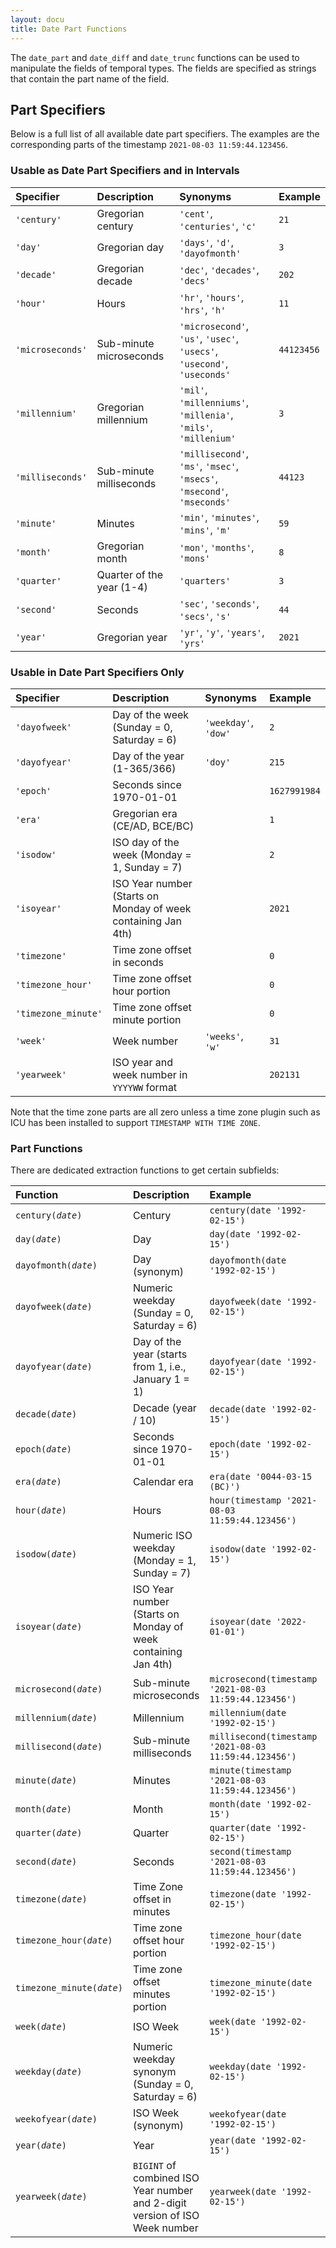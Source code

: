 ```yaml
---
layout: docu
title: Date Part Functions
---
```


The `date_part` and `date_diff` and `date_trunc` functions can be used to manipulate the fields of temporal types.
The fields are specified as strings that contain the part name of the field.

## Part Specifiers

Below is a full list of all available date part specifiers.
The examples are the corresponding parts of the timestamp `2021-08-03 11:59:44.123456`.

### Usable as Date Part Specifiers and in Intervals

| Specifier | Description | Synonyms | Example |
|:--|:--|:---|:-|
| `'century'` | Gregorian century | `'cent'`, `'centuries'`, `'c'` | `21` |
| `'day'` | Gregorian day | `'days'`, `'d'`, `'dayofmonth'` | `3` |
| `'decade'` | Gregorian decade | `'dec'`, `'decades'`, `'decs'` | `202` |
| `'hour'` | Hours | `'hr'`, `'hours'`, `'hrs'`, `'h'` | `11` |
| `'microseconds'` | Sub-minute microseconds | `'microsecond'`, `'us'`, `'usec'`, `'usecs'`, `'usecond'`, `'useconds'` | `44123456` |
| `'millennium'` | Gregorian millennium | `'mil'`, `'millenniums'`, `'millenia'`, `'mils'`, `'millenium'` | `3` |
| `'milliseconds'` | Sub-minute milliseconds | `'millisecond'`, `'ms'`, `'msec'`, `'msecs'`, `'msecond'`, `'mseconds'` | `44123` |
| `'minute'` | Minutes | `'min'`, `'minutes'`, `'mins'`, `'m'` | `59` |
| `'month'` | Gregorian month | `'mon'`, `'months'`, `'mons'` | `8` |
| `'quarter'` | Quarter of the year (1-4) | `'quarters'` | `3` |
| `'second'` | Seconds | `'sec'`, `'seconds'`, `'secs'`, `'s'` | `44` |
| `'year'` | Gregorian year | `'yr'`, `'y'`, `'years'`, `'yrs'` | `2021` |

### Usable in Date Part Specifiers Only

| Specifier | Description | Synonyms | Example |
|:--|:--|:---|:-|
| `'dayofweek'` | Day of the week (Sunday = 0, Saturday = 6) | `'weekday'`, `'dow'` | `2` |
| `'dayofyear'` | Day of the year (1-365/366) | `'doy'` | `215` |
| `'epoch'` | Seconds since 1970-01-01 | | `1627991984` |
| `'era'` | Gregorian era (CE/AD, BCE/BC) | | `1` |
| `'isodow'` | ISO day of the week (Monday = 1, Sunday = 7) | | `2` |
| `'isoyear'` | ISO Year number (Starts on Monday of week containing Jan 4th) | | `2021` |
| `'timezone'` | Time zone offset in seconds | | `0` |
| `'timezone_hour'` | Time zone offset hour portion | | `0` |
| `'timezone_minute'` | Time zone offset minute portion | | `0` |
| `'week'` | Week number | `'weeks'`, `'w'` | `31` |
| `'yearweek'` | ISO year and week number in `YYYYWW` format | | `202131` |

Note that the time zone parts are all zero unless a time zone plugin such as ICU
has been installed to support `TIMESTAMP WITH TIME ZONE`.

### Part Functions

There are dedicated extraction functions to get certain subfields:

| Function | Description | Example | Result |
|:--|:--|:---|:-|
| `century(`*`date`*`)` | Century | `century(date '1992-02-15')` | `20` |
| `day(`*`date`*`)` | Day | `day(date '1992-02-15')` | `15` |
| `dayofmonth(`*`date`*`)` | Day (synonym) | `dayofmonth(date '1992-02-15')` | `15` |
| `dayofweek(`*`date`*`)` | Numeric weekday (Sunday = 0, Saturday = 6) | `dayofweek(date '1992-02-15')` | `6` |
| `dayofyear(`*`date`*`)` | Day of the year (starts from 1, i.e., January 1 = 1) | `dayofyear(date '1992-02-15')` | `46` |
| `decade(`*`date`*`)` | Decade (year / 10) | `decade(date '1992-02-15')` | `199` |
| `epoch(`*`date`*`)` | Seconds since 1970-01-01 | `epoch(date '1992-02-15')` | `698112000` |
| `era(`*`date`*`)` | Calendar era | `era(date '0044-03-15 (BC)')` | `0` |
| `hour(`*`date`*`)` | Hours | `hour(timestamp '2021-08-03 11:59:44.123456')` | `11` |
| `isodow(`*`date`*`)` | Numeric ISO weekday (Monday = 1, Sunday = 7) | `isodow(date '1992-02-15')` | `6` |
| `isoyear(`*`date`*`)` | ISO Year number (Starts on Monday of week containing Jan 4th) | `isoyear(date '2022-01-01')` | `2021` |
| `microsecond(`*`date`*`)` | Sub-minute microseconds | `microsecond(timestamp '2021-08-03 11:59:44.123456')` | `44123456` |
| `millennium(`*`date`*`)` | Millennium | `millennium(date '1992-02-15')` | `2` |
| `millisecond(`*`date`*`)` | Sub-minute milliseconds | `millisecond(timestamp '2021-08-03 11:59:44.123456')` | `44123` |
| `minute(`*`date`*`)` | Minutes | `minute(timestamp '2021-08-03 11:59:44.123456')` | `59` |
| `month(`*`date`*`)` | Month | `month(date '1992-02-15')` | `2` |
| `quarter(`*`date`*`)` | Quarter | `quarter(date '1992-02-15')` | `1` |
| `second(`*`date`*`)` | Seconds | `second(timestamp '2021-08-03 11:59:44.123456')` | `44` |
| `timezone(`*`date`*`)` | Time Zone offset in minutes | `timezone(date '1992-02-15')` | `0` |
| `timezone_hour(`*`date`*`)` | Time zone offset hour portion | `timezone_hour(date '1992-02-15')` | `0` |
| `timezone_minute(`*`date`*`)` | Time zone offset minutes portion | `timezone_minute(date '1992-02-15')` | `0` |
| `week(`*`date`*`)` | ISO Week | `week(date '1992-02-15')` | `7` |
| `weekday(`*`date`*`)` | Numeric weekday synonym (Sunday = 0, Saturday = 6) | `weekday(date '1992-02-15')` | `6` |
| `weekofyear(`*`date`*`)` | ISO Week (synonym) | `weekofyear(date '1992-02-15')` | `7` |
| `year(`*`date`*`)` | Year | `year(date '1992-02-15')` | `1992` |
| `yearweek(`*`date`*`)` | `BIGINT` of combined ISO Year number and 2-digit version of ISO Week number | `yearweek(date '1992-02-15')` | `199207` |
